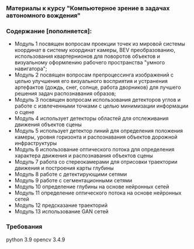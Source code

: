 ### Материалы к курсу "Компьютерное зрение в задачах автономного вождения" 
### Содержание [пополняется]:
- Модуль 1 посвящен вопросам проекции точек из мировой системы координат в систему координат камеры, BEV преобразованию, использования квартернионов для поворотов объектов и визуальному оформлению рабочего пространства "умного навигатора";
- Модуль 2 посвящен вопросам препроцессинга изображений с целью улучшения его визуального восприятия и устранения артефактов (дождь, снег, солнце, работа дворников) для лучшего решения задач распознавания образов;
- Модуль 3 посвящен вопросам использования детекторов углов и работе с извлеченными точками с целью минимизации информации о сцене 
- Модуль 4 использует детекторы областей для отслеживания движения объектов сцены
- Модуль 5 использует детектор линий для определения положения камеры, уровня горизонта и распознавания объектов дорожной инфраструктуры
- Модуль 6 использование оптического потока для определения характера движения и распознавания объектов сцены
- Модуль 7 работа со стереокамерами для отрисовки траектории движения и построения карты глубины  
- Модуль 8 работе с детектирующими сетями
- Модуль 9 работе с сегментационными сетями
- Модуль 10 определение глубины на основе нейронных сетей
- Модуль 11 определение оптического потока на основе нейронных сетей
- Модуль 12 предсказание траекторий
- Модуль 13 использование GAN сетей

### Требования
python 3.9
opencv 3.4.9
